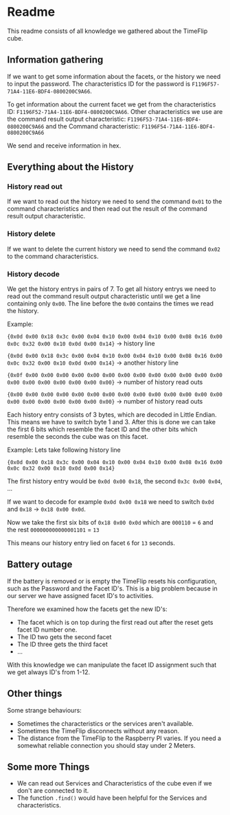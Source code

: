 # Readme
This readme consists of all knowledge we gathered about the TimeFlip cube.

## Information gathering
If we want to get some information about the facets, or the history we need to input the password.
The characteristics ID for the password is `F1196F57-71A4-11E6-BDF4-0800200C9A66`. 

To get information about the current facet we get from the characteristics ID: `F1196F52-71A4-11E6-BDF4-0800200C9A66`.
Other characteristics we use are the command result output characteristic: `F1196F53-71A4-11E6-BDF4-0800200C9A66` and
the Command characteristic: `F1196F54-71A4-11E6-BDF4-0800200C9A66`

We send and receive information in hex.

## Everything about the History
### History read out 
If we want to read out the history we need to send the command `0x01` to the command characteristics and then read out the result of the command result output characteristic.

### History delete
If we want to delete the current history we need to send the command `0x02` to the command characteristics. 

### History decode
We get the history entrys in pairs of 7. 
To get all history entrys we need to read out the command result output characteristic until we get a line containing only `0x00`.
The line before the `0x00` contains the times we read the history. 

Example:

`{0x0d 0x00 0x18 0x3c 0x00 0x04 0x10 0x00 0x04 0x10 0x00 0x08 0x16 0x00 0x0c 0x32 0x00 0x10 0x0d 0x00 0x14}` -> history line

`{0x0d 0x00 0x18 0x3c 0x00 0x04 0x10 0x00 0x04 0x10 0x00 0x08 0x16 0x00 0x0c 0x32 0x00 0x10 0x0d 0x00 0x14}` -> another history line

`{0x0f 0x00 0x00 0x00 0x00 0x00 0x00 0x00 0x00 0x00 0x00 0x00 0x00 0x00 0x00 0x00 0x00 0x00 0x00 0x00 0x00}` -> number of history read outs

`{0x00 0x00 0x00 0x00 0x00 0x00 0x00 0x00 0x00 0x00 0x00 0x00 0x00 0x00 0x00 0x00 0x00 0x00 0x00 0x00 0x00}` -> number of history read outs

Each history entry consists of 3 bytes, which are decoded in Little Endian. 
This means we have to switch byte 1 and 3. 
After this is done we can take the first 6 bits which resemble the facet ID and the other bits which resemble the seconds the cube was on this facet.

Example: Lets take following history line

`{0x0d 0x00 0x18 0x3c 0x00 0x04 0x10 0x00 0x04 0x10 0x00 0x08 0x16 0x00 0x0c 0x32 0x00 0x10 0x0d 0x00 0x14}`

The first history entry would be `0x0d 0x00 0x18`, the second `0x3c 0x00 0x04`, ...

If we want to decode for example `0x0d 0x00 0x18` we need to switch `0x0d` and `0x18` -> `0x18 0x00 0x0d`.

Now we take the first six bits of `0x18 0x00 0x0d` which are `000110` = `6` and the rest `000000000000001101` = `13`

This means our history entry lied on facet `6` for `13` seconds.


## Battery outage
If the battery is removed or is empty the TimeFlip resets his configuration, such as the Password and the Facet ID's.
This is a big problem because in our server we have assigned facet ID's to activities.

Therefore we examined how the facets get the new ID's:
* The facet which is on top during the first read out after the reset gets facet ID number one.
* The ID two gets the second facet 
* The ID three gets the third facet
* ...

With this knowledge we can manipulate the facet ID assignment such that we get always ID's from 1-12.

## Other things
Some strange behaviours:
* Sometimes the characteristics or the services aren't available. 
* Sometimes the TimeFlip disconnects without any reason. 
* The distance from the TimeFlip to the Raspberry PI varies. If you need a somewhat reliable connection you should stay under 2 Meters.

## Some more Things
* We can read out Services and Characteristics of the cube even if we don't are connected to it.
* The function `.find()` would have been helpful for the Services and characteristics. 

